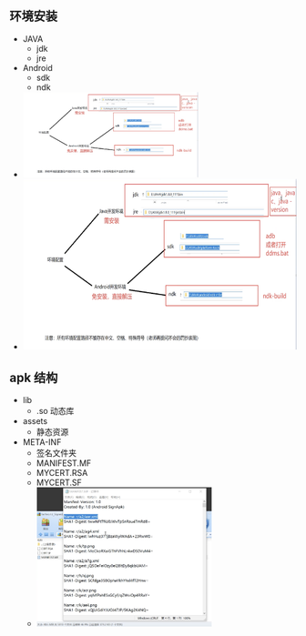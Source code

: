## 环境安装
- JAVA 
  - jdk
  - jre
- Android
  - sdk
  - ndk
- <img alt="env" src="../images/环境.png" style="zoom: 30%;" />
- <img alt="env" src="../images/环境.png" height="300px" />

## apk 结构
- lib
  - .so 动态库
- assets
  - 静态资源
- META-INF
  - 签名文件夹
  - MANIFEST.MF
  - MYCERT.RSA
  - MYCERT.SF
  - <img alt="sign" src="../images/sign.png" style="zoom:30%;" />
